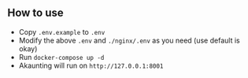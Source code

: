 ## How to use
- Copy `.env.example` to `.env`
- Modify the above `.env` and `./nginx/.env` as you need (use default is okay)
- Run `docker-compose up -d`
- Akaunting will run on `http://127.0.0.1:8001`
